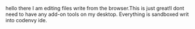 hello there I am editing files write from the browser.This is just great!I dont need to have any add-on tools on my desktop.
Everything is sandboxed writ into codenvy ide.